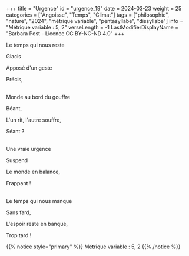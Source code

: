 +++
title = "Urgence"
id = "urgence_19"
date = 2024-03-23
weight = 25
categories = ["Angoisse", "Temps", "Climat"]
tags = ["philosophie", "nature", "2024", "métrique variable", "pentasyllabe", "dissyllabe"]
info = "Métrique variable : 5, 2"
verseLength = -1
LastModifierDisplayName = "Barbara Post - Licence CC BY-NC-ND 4.0"
+++

Le temps qui nous reste

Glacis

Apposé d'un geste

Précis,

 \
Monde au bord du gouffre

Béant,

L'un rit, l'autre souffre,

Séant ?

 \
Une vraie urgence

Suspend

Le monde en balance,

Frappant !

 \
Le temps qui nous manque

Sans fard,

L'espoir reste en banque,

Trop tard !

{{% notice style="primary" %}}
Métrique variable : 5, 2
{{% /notice %}}
